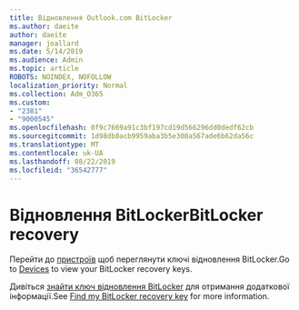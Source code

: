 ```yaml
---
title: Відновлення Outlook.com BitLocker
ms.author: daeite
author: daeite
manager: joallard
ms.date: 5/14/2019
ms.audience: Admin
ms.topic: article
ROBOTS: NOINDEX, NOFOLLOW
localization_priority: Normal
ms.collection: Adm_O365
ms.custom:
- "2381"
- "9000545"
ms.openlocfilehash: 0f9c7669a91c3bf197cd19d566296dd0dedf62cb
ms.sourcegitcommit: 1d98db8acb9959aba3b5e308a567ade6b62da56c
ms.translationtype: MT
ms.contentlocale: uk-UA
ms.lasthandoff: 08/22/2019
ms.locfileid: "36542777"
---
```

# <a name="bitlocker-recovery"></a><span data-ttu-id="58d26-102">Відновлення BitLocker</span><span class="sxs-lookup"><span data-stu-id="58d26-102">BitLocker recovery</span></span>

<span data-ttu-id="58d26-103">Перейти до [пристроїв](https://account.microsoft.com/devices/recoverykey) щоб переглянути ключі відновлення BitLocker.</span><span class="sxs-lookup"><span data-stu-id="58d26-103">Go to [Devices](https://account.microsoft.com/devices/recoverykey) to view your BitLocker recovery keys.</span></span>

<span data-ttu-id="58d26-104">Дивіться [знайти ключ відновлення BitLocker](https://support.microsoft.com/help/4026181) для отримання додаткової інформації.</span><span class="sxs-lookup"><span data-stu-id="58d26-104">See [Find my BitLocker recovery key](https://support.microsoft.com/help/4026181) for more information.</span></span>